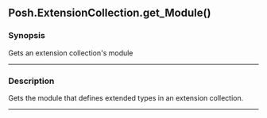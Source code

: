 Posh.ExtensionCollection.get_Module()
-------------------------------------

### Synopsis
Gets an extension collection's module

---

### Description

Gets the module that defines extended types in an extension collection.

---
